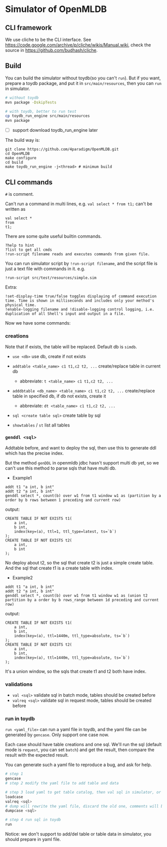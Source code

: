 # Simulator of OpenMLDB

## CLI framework

We use cliche to be the CLI interface. See https://code.google.com/archive/p/cliche/wikis/Manual.wiki, check the source in https://github.com/budhash/cliche.

## Build

You can build the simulator without toydb(so you can't `run`). But if you want, prepare a toydb package, and put it in `src/main/resources`, then you can `run` in simulator.

```bash
# without toydb
mvn package -DskipTests

# with toydb, better to run test
cp toydb_run_engine src/main/resources
mvn package
```
- [ ] support download toydb_run_engine later

The build way is:
```
git clone https://github.com/4paradigm/OpenMLDB.git
cd OpenMLDB
make configure
cd build
make toydb_run_engine -j<thread> # minimum build
```

## CLI commands

`#` is comment.

Can't run a command in multi lines, e.g. `val select * from t1;` can't be written as
```
val select *
from
t1;
```

There are some quite useful builtin commands.
```
?help to hint
?list to get all cmds
!run-script filename reads and executes commands from given file.
```

You can run simulator script by `!run-script filename`, and the script file is just a text file with commands in it.
e.g.
```
!run-script src/test/resources/simple.sim
```

Extra:
```
!set-display-time true/false toggles displaying of command execution time. Time is shown in milliseconds and includes only your method's physical time.
!enable-logging filename and !disable-logging control logging, i.e. duplication of all Shell's input and output in a file.
```

Now we have some commands:

### creations

Note that if exists, the table will be replaced. Default db is `simdb`.

- `use <db>` use db, create if not exists
- `addtable <table_name> c1 t1,c2 t2, ...` create/replace table in current db
    - abbreviate: `t <table_name> c1 t1,c2 t2, ...`

- `adddbtable <db_name> <table_name> c1 t1,c2 t2, ...` create/replace table in specified db, if db not exists, create it
    - abbreviate: `dt <table_name> c1 t1,c2 t2, ...`
- `sql <create table sql>` create table by sql

- `showtables` / `st` list all tables

### `genddl <sql>`

Addtable before, and want to deploy the sql, then use this to generate ddl which has the precise index.

But the method `genDDL` in openmldb jdbc hasn't support multi db yet, so we can't use this method to parse sqls that have multi db.

- Example1
```
addt t1 "a int, b int"
addt t2 "a int, b int"
genddl select *, count(b) over w1 from t1 window w1 as (partition by a order by b rows between 1 preceding and current row)
```
output:
```
CREATE TABLE IF NOT EXISTS t1(
	a int,
	b int,
	index(key=(a), ttl=1, ttl_type=latest, ts=`b`)
);
CREATE TABLE IF NOT EXISTS t2(
	a int,
	b int
);
```
No deploy about t2, so the sql that create t2 is just a simple create table. And the sql that create t1 is a create table with index.

- Example2
```
addt t1 "a int, b int"
addt t2 "a int, b int"
genddl select *, count(b) over w1 from t1 window w1 as (union t2 partition by a order by b rows_range between 1d preceding and current row)
```
output:
```
CREATE TABLE IF NOT EXISTS t1(
	a int,
	b int,
	index(key=(a), ttl=1440m, ttl_type=absolute, ts=`b`)
);
CREATE TABLE IF NOT EXISTS t2(
	a int,
	b int,
	index(key=(a), ttl=1440m, ttl_type=absolute, ts=`b`)
);
```
It's a union window, so the sqls that create t1 and t2 both have index.

### validations

- `val <sql>` validate sql in batch mode, tables should be created before
- `valreq <sql>` validate sql in request mode, tables should be created before

### run in toydb

`run <yaml_file>` can run a yaml file in toydb, and the yaml file can be generated by `gencase`. Only support one case now.

Each case should have table creations and one sql. We'll run the sql (default mode is `request`, you can set `batch`) and get the result, then compare the result with the expected result.

You can generate such a yaml file to reproduce a bug, and ask for help.

```bash
# step 1
gencase
# step 2 modify the yaml file to add table and data

# step 3 load yaml to get table catalog, then val sql in simulator, or you can skip this step (just write the sql in yaml)
loadcase
valreq <sql>
# dump will rewrite the yaml file, discard the old one, comments will be lost, be careful
dumpcase <sql>

# step 4 run sql in toydb
run
```

Notice: we don't support to add/del table or table data in simulator, you should prepare in yaml file.

